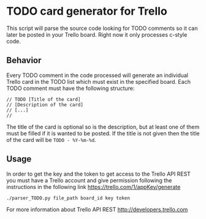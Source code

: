 # TODO card generator for Trello

This script will parse the source code looking for TODO comments so it can
later be posted in your Trello board. Right now it only processes c-style code.

## Behavior

Every TODO comment in the code processed will generate an individual Trello
card in the TODO list which must exist in the specified board. Each TODO
comment must have the following structure:
```
// TODO [Title of the card]
// [Description of the card]
// [...]
//
```
The title of the card is optional so is the description, but at least one of
them must be filled if it is wanted to be posted. If the title is not given
then the title of the card will be ```TODO - %Y-%m-%d```.

## Usage

In order to get the key and the token to get access to the Trello API REST
you must have a Trello account and give permission following the instructions
in the following link https://trello.com/1/appKey/generate

```
./parser_TODO.py file_path board_id key token
```
For more information about Trello API REST http://developers.trello.com
